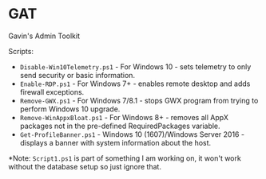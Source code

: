 # GAT
Gavin's Admin Toolkit

Scripts:

* `Disable-Win10Telemetry.ps1` - For Windows 10 - sets telemetry to only send security or basic information.
* `Enable-RDP.ps1` - For Windows 7+ - enables remote desktop and adds firewall exceptions.
* `Remove-GWX.ps1` - For Windows 7/8.1 - stops GWX program from trying to perform Windows 10 upgrade.
* `Remove-WinAppxBloat.ps1` - For Windows 8+ - removes all AppX packages not in the pre-defined RequiredPackages variable.
* `Get-ProfileBanner.ps1` - Windows 10 (1607)/Windows Server 2016 - displays a banner with system information about the host.

*Note: `Script1.ps1` is part of something I am working on, it won't work without the database setup so just ignore that.
